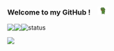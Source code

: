 ###  Welcome to my GitHub !　<img alt="GIF" src="https://github.com/suzusou/suzusou/blob/main/pepefrg-4.gif" width="5%" />

<a href="https://github.com/anuraghazra/github-readme-stats">
  <img align="left" src="https://github-readme-stats.vercel.app/api?username=suzusou&count_private=true&show_icons=true" />
</a>
<p></p>

<a href="https://github.com/anuraghazra/github-readme-stats">
  <img align="left" src="https://github-readme-stats.vercel.app/api/top-langs/?username=suzusou" />
</a>
<p></p>

<img alt="status" src="https://github-profile-summary-cards.vercel.app/api/cards/profile-details?username=suzusou&theme=default" />
<p></p>

 <img src="https://komarev.com/ghpvc/?username=suzusou&color=lightgrey"/>


<!--
**suzusou/suzusou** is a ✨ _special_ ✨ repository because its `README.md` (this file) appears on your GitHub profile..

Here are some ideas to get you started:

- 🔭 I’m currently working on ...
- 🌱 I’m currently learning ...
- 👯 I’m looking to collaborate on ...
- 🤔 I’m looking for help with ...
- 💬 Ask me about ...
- 📫 How to reach me: ...
- 😄 Pronouns: ...
- ⚡ Fun fact: ...

-->
